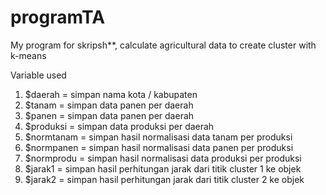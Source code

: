 # programTA
My program for skripsh**, calculate agricultural data to create cluster with k-means

Variable used 
1. $daerah = simpan nama kota / kabupaten 
2. $tanam = simpan data panen per daerah
3. $panen = simpan data panen per daerah
4. $produksi = simpan data produksi per daerah
5. $normtanam = simpan hasil normalisasi data tanam per produksi
6. $normpanen = simpan hasil normalisasi data panen per produksi
7. $normprodu = simpan hasil normalisasi data produksi per produksi
8. $jarak1 = simpan hasil perhitungan jarak dari titik cluster 1 ke objek
9. $jarak2 = simpan hasil perhitungan jarak dari titik cluster 2 ke objek
